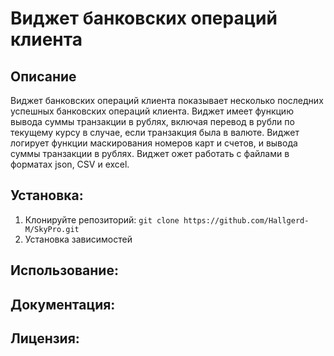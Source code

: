 # Виджет банковских операций клиента

## Описание
Виджет банковских операций клиента показывает несколько последних 
успешных банковских операций клиента.
Виджет имеет функцию вывода суммы транзакции в рублях, включая перевод в рубли по текущему курсу в случае, если транзакция была в валюте. 
Виджет логирует функции маскирования номеров карт и счетов, и вывода суммы транзакции в рублях.
Виджет ожет работать с файлами в форматах json, CSV и excel.

## Установка:
1. Клонируйте репозиторий:
```git clone https://github.com/Hallgerd-M/SkyPro.git```
2. Установка зависимостей

## Использование:

## Документация:

## Лицензия:
